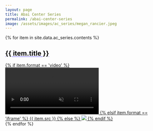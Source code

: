 ```yaml
---
layout: page
title: Abai Center Series
permalink: /abai-center-series
image: /assets/images/ac_series/megan_rancier.jpeg 
---
```


<style>
.media-link {
color: black;
text-decoration: underline !important;
text-decoration-color: #a29bfe !important;
text-decoration-style: solid !important;
font-weight: bold;
}
</style>

{% for item in site.data.ac_series.contents %}
<div class="row m-2 mb-5">
  <div class="col-sm-12 col-md-9">
    <a href="{%if item.href %} {{ item.href }} {% else %} {% endif %}" target="_blank">
<h2 class="media-link">{{ item.title }}</h2>
  <div class="usa-embed-container" aria-label="16:9">
  {% if item.format == 'video' %}
  <video class="card-img-top" autoplay controls playsinline="playsinline" muted="muted">
  <source src="{{ item.src }}" muted="muted" loop="loop" type="video/mp4">
  </video>
 {% elsif item.format == 'iframe' %}
  {{ item.src }}
  {% else %}
  <img src="{{ item.src }}"/>
  {% endif %}
  </div></a>
  </div>
</div>
{% endfor %}
